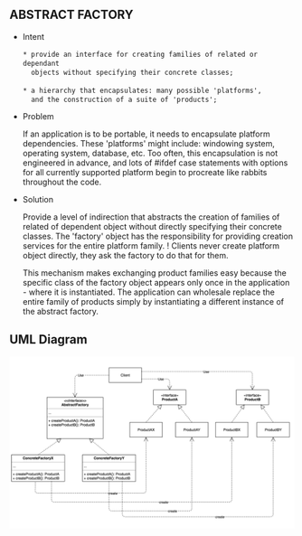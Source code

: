 ABSTRACT FACTORY
----------------


- Intent

      * provide an interface for creating families of related or dependant 
        objects without specifying their concrete classes;
        
      * a hierarchy that encapsulates: many possible 'platforms',
        and the construction of a suite of 'products';

- Problem

    If an application is to be portable, it needs to encapsulate platform dependencies.
    These 'platforms' might include: windowing system, operating system, database, etc.
    Too often, this encapsulation is not engineered in advance, and lots of #ifdef case
    statements with options for all currently supported platform begin to procreate like
    rabbits throughout the code.
   
- Solution

    Provide a level of indirection that abstracts the creation of families of related
    of dependent object without directly specifying their concrete classes.
    The 'factory' object has the responsibility for providing creation services for the 
    entire platform family.
    ! Clients never create platform object directly, they ask the factory to do that for them.
    
    This mechanism makes exchanging product families easy because the specific class
    of the factory object appears only once in the application - where it is instantiated.
    The application can wholesale replace the entire family of products simply by instantiating
    a different instance of the abstract factory. 

UML Diagram
-----------
![](../screenshots/abstarct%20factory.png)